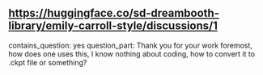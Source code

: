 ## https://huggingface.co/sd-dreambooth-library/emily-carroll-style/discussions/1

contains_question: yes
question_part: Thank you for your work foremost, how does one uses this, I know nothing about coding, how to convert it to .ckpt file or something?